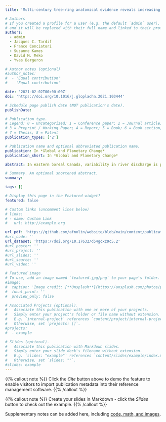 ```yaml
---
title: 'Multi-century tree-ring anatomical evidence reveals increasing frequency and magnitude of spring discharge and floods in eastern boreal Canada'

# Authors
# If you created a profile for a user (e.g. the default `admin` user), write the username (folder name) here
# and it will be replaced with their full name and linked to their profile.
authors:
  - admin
  - Jacques C. Tardif
  - France Conciatori
  - Susanne Kames
  - David M. Meko
  - Yves Bergeron

# Author notes (optional)
#author_notes:
#  - 'Equal contribution'
#  - 'Equal contribution'

date: '2021-02-02T00:00:00Z'
doi: 'https://doi.org/10.1016/j.gloplacha.2021.103444'

# Schedule page publish date (NOT publication's date).
publishDate: 

# Publication type.
# Legend: 0 = Uncategorized; 1 = Conference paper; 2 = Journal article;
# 3 = Preprint / Working Paper; 4 = Report; 5 = Book; 6 = Book section;
# 7 = Thesis; 8 = Patent
publication_types: ['2']

# Publication name and optional abbreviated publication name.
publication: In *Global and Planetary Change*
publication_short: In *Global and Planetary Change*

abstract: In eastern boreal Canada, variability in river discharge is poorly understood at the multi-century scale due to short instrumental records. In recent decades, increased magnitude and frequency of spring floods have raised concerns about the potential effects of climate change on flood risk. Unlike tree-ring width, flood rings have a demonstrated dendrochronological utility for reconstructing high discharge in boreal environments. In this study, twelve chronologies of earlywood vessel cross-sectional area (a new hydrological proxy) and ring width were developed from riparian Fraxinus nigra trees periodically flooded in spring. These chronologies were used as predictors of Harricana River spring discharge, which was reconstructed for the period 1771–2016. The reconstruction captured 69% of the variance over a 102-year calibration period. The reconstruction indicates that the magnitude and frequency of spring high discharge has increased since the end of the Little Ice Age (1850–1870 CE) and since 1950. The change from a multi-decadal frequency in the late 19th century to a decadal and then interannual frequency in the late 20th century is associated with an increase in snow cover over much of central-eastern Canada. The association between the reconstructed spring discharge and spring atmospheric circulation indices NINO3.4, AMO, NAO may also have changed in these periods and further work is needed to assess the stability of these associations. The correlation between reconstructed and instrumental spring discharge at the regional scale, as well as the shared features in reconstructed discharge and other paleorecords from subarctic Québec suggest a common hydrological signal across the study area and for the early 20th to 21st centuries. The unprecedently low and high spring discharge in recent decades compared to the historical natural variability of the last 250 years also suggests that the increase in flood frequency and magnitude originates from climate change.

# Summary. An optional shortened abstract.
summary: 

tags: []

# Display this page in the Featured widget?
featured: false

# Custom links (uncomment lines below)
# links:
# - name: Custom Link
#   url: http://example.org

url_pdf: 'https://github.com/afnolin/website/blob/main/content/publication/example/Nolin%20et%20al.2021a-GloPlaCha.pdf'
#url_code: ''
url_dataset: 'https://doi.org/10.17632/d54gcxz9c5.2'
#url_poster: ''
#url_project: ''
#url_slides: ''
#url_source: ''
#url_video: ''

# Featured image
# To use, add an image named `featured.jpg/png` to your page's folder.
#image:
#  caption: 'Image credit: [**Unsplash**](https://unsplash.com/photos/pLCdAaMFLTE)'
#  focal_point: ''
#  preview_only: false

# Associated Projects (optional).
#   Associate this publication with one or more of your projects.
#   Simply enter your project's folder or file name without extension.
#   E.g. `internal-project` references `content/project/internal-project/index.md`.
#   Otherwise, set `projects: []`.
#projects:
#  - example

# Slides (optional).
#   Associate this publication with Markdown slides.
#   Simply enter your slide deck's filename without extension.
#   E.g. `slides: "example"` references `content/slides/example/index.md`.
#   Otherwise, set `slides: ""`.
#slides: example
---
```


{{% callout note %}}
Click the _Cite_ button above to demo the feature to enable visitors to import publication metadata into their reference management software.
{{% /callout %}}

{{% callout note %}}
Create your slides in Markdown - click the _Slides_ button to check out the example.
{{% /callout %}}

Supplementary notes can be added here, including [code, math, and images](https://wowchemy.com/docs/writing-markdown-latex/).
